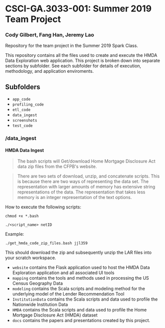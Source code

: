 # CSCI-GA.3033-001: Summer 2019 Team Project
### Cody Gilbert, Fang Han, Jeremy Lao

Repository for the team project in the Summer 2019 Spark Class.

This repository contains all the files used to create and execute the HMDA Data Exploration web application. This project is broken down into separate sections by subfolder. See each subfolder for details of execution, methodology, and application enviroments.


## Subfolders

* `app_code`
* `profiling_code`
* `etl_code`
* `data_ingest`
* `screenshots`
* `test_code`

### /data_ingest

#### HMDA Data Ingest

> The bash scripts will Get/download Home Mortgage Disclosure Act data zip files from the CFPB's website.

> There are two sets of download, unzip, and concatenate scripts.  This is because there are two ways of representing the data set.  The representation with larger amounts of memory has extensive string representations of the data.  The representation that takes less memory is an integer representation of the text options. 

How to execute the following scripts:

```chmod +x *.bash```

```./<script_name> netID```

Example:

````./get_hmda_code_zip_files.bash jjl359````

This should download the zip and subsequently unzip the LAR files into your scratch workspace. 


* `website` contains the Flask application used to host the HMDA Data Exploration application and all associated UI tools
* `mapping` contains the tools and methods used in processing the US Census Geography Data
* `modeling` contains the Scala scripts and modeling method for the underlying model of the Lender Recommendation Tool
* `InstitutionData` contains the Scala scripts and data used to profile the Nationwide Institution Data
* `HMDA` contains the Scala scripts and data used to profile the Home Mortgage Disclosure Act (HMDA) dataset
* `docs` contains the papers and presentations created by this project. 

